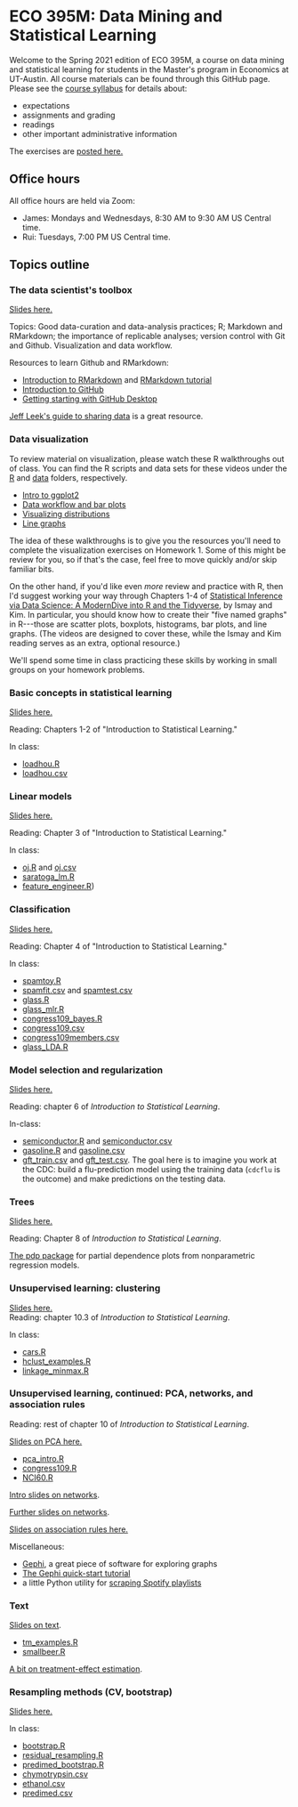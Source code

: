 # ECO 395M: Data Mining and Statistical Learning

Welcome to the Spring 2021 edition of ECO 395M, a course on data mining and statistical learning for students in the Master's program in Economics at UT-Austin.  All course materials can be found through this GitHub page.  Please see the [course syllabus](syllabus.md) for details about:  

- expectations  
- assignments and grading  
- readings  
- other important administrative information   

The exercises are [posted here.](https://github.com/jgscott/ECO395M/tree/master/exercises)    

## Office hours

All office hours are held via Zoom:

- James: Mondays and Wednesdays, 8:30 AM to 9:30 AM US Central time.  
- Rui: Tuesdays, 7:00 PM US Central time.  

## Topics outline  


### The data scientist's toolbox

[Slides here.](slides/01-intro/01_intro.pdf)  

Topics: Good data-curation and data-analysis practices; R; Markdown and RMarkdown; the importance of replicable analyses; version control with Git and Github.  Visualization and data workflow.  

Resources to learn Github and RMarkdown:  
- [Introduction to RMarkdown](http://rmarkdown.rstudio.com) and [RMarkdown tutorial](https://rmarkdown.rstudio.com/lesson-1.html)  
- [Introduction to GitHub](https://guides.github.com/activities/hello-world/)   
- [Getting starting with GitHub Desktop](https://help.github.com/en/desktop/getting-started-with-github-desktop)  

[Jeff Leek's guide to sharing data](https://github.com/jtleek/datasharing) is a great resource.  


### Data visualization  

To review material on visualization, please watch these R walkthroughs out of class.  You can find the R scripts and data sets for these videos under the [R](./r) and [data](./data) folders, respectively. 

- [Intro to ggplot2](https://www.youtube.com/watch?v=UK2FhxMnmjQ)  
- [Data workflow and bar plots](https://www.youtube.com/watch?v=k76R7ifcyvs)   
- [Visualizing distributions](https://www.youtube.com/watch?v=wFpzPtdIfTg)   
- [Line graphs](https://www.youtube.com/watch?v=LSDMuOE02ME)   

The idea of these walkthroughs is to give you the resources you'll need to complete the visualization exercises on Homework 1.   Some of this might be review for you, so if that's the case, feel free to move quickly and/or skip familiar bits.   

 On the other hand, if you'd like even _more_ review and practice with R, then I'd suggest working your way through Chapters 1-4 of [Statistical Inference via Data Science: A ModernDive into R and the Tidyverse](https://moderndive.com/index.html), by Ismay and Kim.  In particular, you should know how to create their "five named graphs" in R---those are scatter plots, boxplots, histograms, bar plots, and line graphs.  (The videos are designed to cover these, while the Ismay and Kim reading serves as an extra, optional resource.)  

We'll spend some time in class practicing these skills by working in small groups on your homework problems.   


### Basic concepts in statistical learning  

[Slides here.](slides/02-intro_learning/02_intro_learning.pdf)  

Reading: Chapters 1-2 of "Introduction to Statistical Learning."

In class:  
- [loadhou.R](./r/loadhou.R)  
- [loadhou.csv](./data/loadhou.csv)  


### Linear models  

[Slides here.](slides/03-linear_regression/03_linear_models.pdf)  

Reading: Chapter 3 of "Introduction to Statistical Learning."

In class:  
- [oj.R](r/oj.R) and [oj.csv](data/oj.csv)   
- [saratoga_lm.R](r/saratoga_lm.R)  
- [feature_engineer.R](r/feature_engineer.R))  


### Classification

[Slides here.](slides/04-classification/04-classification.pdf)  


Reading: Chapter 4 of "Introduction to Statistical Learning."

In class:  
- [spamtoy.R](r/spamtoy.r)  
- [spamfit.csv](data/spamfit.csv) and [spamtest.csv](data/spamtest.csv)   
- [glass.R](r/glass.R)  
- [glass_mlr.R](r/glass_mlr.R)   
- [congress109_bayes.R](r/congress109_bayes.R)   
- [congress109.csv](data/congress109.csv)    
- [congress109members.csv](data/congress109members.csv)    
- [glass_LDA.R](r/glass_LDA.R)  


### Model selection and regularization  

[Slides here.](slides/05-selection_regularization/05-selection_regularization.pdf)  


Reading: chapter 6 of _Introduction to Statistical Learning_.  

In-class:  
- [semiconductor.R](r/semiconductor.R) and [semiconductor.csv](data/semiconductor.csv)  
- [gasoline.R](r/gasoline.R) and [gasoline.csv](data/gasoline.csv)  
- [gft_train.csv](data/gft_train.csv) and [gft_test.csv](data/gft_test.csv).  The goal here is to imagine you work at the CDC: build a flu-prediction model using the training data (`cdcflu` is the outcome) and make predictions on the testing data.   


### Trees

[Slides here.](slides/06-trees/06-trees.pdf)  

Reading: Chapter 8 of _Introduction to Statistical Learning_.

[The pdp package](https://journal.r-project.org/archive/2017/RJ-2017-016/RJ-2017-016.pdf) for partial dependence plots from nonparametric regression models.  


### Unsupervised learning: clustering    

[Slides here.](slides/08-clustering/08-clustering.pdf)  
Reading: chapter 10.3 of _Introduction to Statistical Learning_.

In class:  
- [cars.R](r/cars.R)  
- [hclust_examples.R](r/hclust_examples.R)  
- [linkage_minmax.R](r/linkage_minmax.R)  


### Unsupervised learning, continued: PCA, networks, and association rules

Reading: rest of chapter 10 of _Introduction to Statistical Learning_.

[Slides on PCA here.](slides/09-PCA/09-PCA.pdf)  
- [pca_intro.R](r/pca_intro.R)  
- [congress109.R](r/congress109.R)  
- [NCI60.R](r/NCI60.R)  


[Intro slides on networks](notes/networks_intro.pdf).  

[Further slides on networks](slides/arx/Networks.pdf).  

[Slides on association rules here.](https://github.com/jgscott/ECO395M/blob/master/notes/association_rules.pdf)    


Miscellaneous:  
- [Gephi](https://gephi.org/), a great piece of software for exploring graphs  
- [The Gephi quick-start tutorial](https://gephi.org/tutorials/gephi-tutorial-quick_start.pdf)  
- a little Python utility for [scraping Spotify playlists](https://github.com/nithinphilips/spotifyscrape)  



### Text

[Slides on text](notes/text_intro.pdf).   
- [tm_examples.R](r/tm_examples.R) 
- [smallbeer.R](r/smallbeer.R) 

[A bit on treatment-effect estimation](slides/arx/Treatments.pdf). 

### Resampling methods (CV, bootstrap)  

[Slides here.](http://rpubs.com/jgscott/resampling)    
  
In class:  
- [bootstrap.R](r/bootstrap.R)  
- [residual_resampling.R](r/residual_resampling.R)  
- [predimed_bootstrap.R](data/predimed_bootstrap.R)    
- [chymotrypsin.csv](data/chymotrypsin.csv)   
- [ethanol.csv](data/ethanol.csv)    
- [predimed.csv](data/predimed.csv)    




